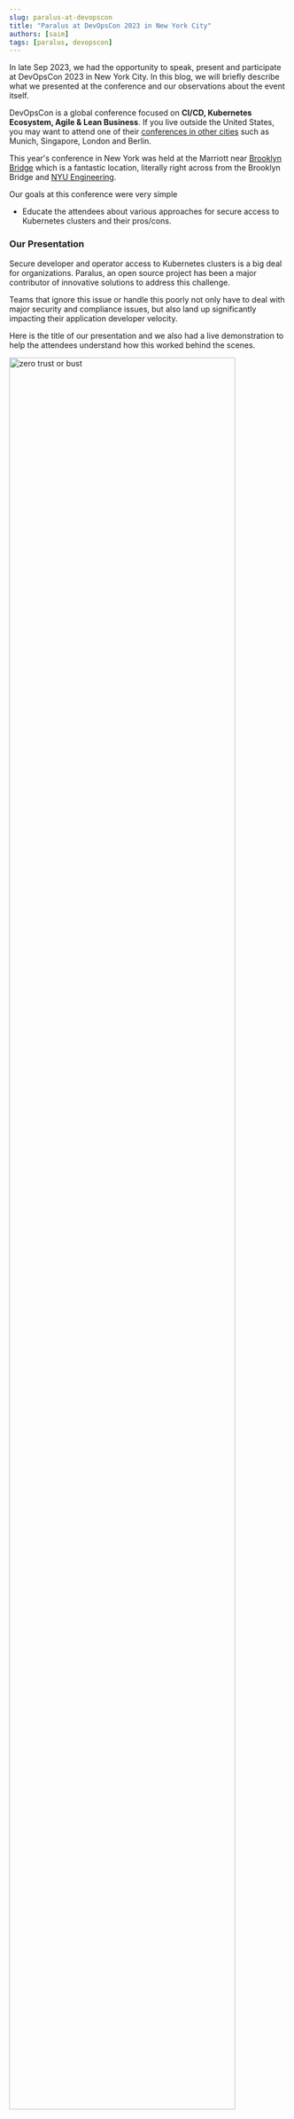 ```yaml
---
slug: paralus-at-devopscon
title: "Paralus at DevOpsCon 2023 in New York City"
authors: [saim]
tags: [paralus, devopscon]
---
```


In late Sep 2023, we had the opportunity to speak, present and participate at DevOpsCon 2023 in New York City. In this blog, we will briefly describe what we presented at the conference and our observations about the event itself.

DevOpsCon is a global conference focused on **CI/CD, Kubernetes Ecosystem, Agile & Lean Business**. If you live outside the United States, you may want to attend one of their [conferences in other cities](https://devopscon.io/?loc=all) such as Munich, Singapore, London and Berlin.

This year's conference in New York was held at the Marriott near [Brooklyn Bridge](https://en.wikipedia.org/wiki/Brooklyn_Bridge) which is a fantastic location, literally right across from the Brooklyn Bridge and [NYU Engineering](https://engineering.nyu.edu/).

Our goals at this conference were very simple
- Educate the attendees about various approaches for secure access to Kubernetes clusters and their pros/cons.

### Our Presentation

Secure developer and operator access to Kubernetes clusters is a big deal for organizations. Paralus, an open source project has been a major contributor of innovative solutions to address this challenge.

Teams that ignore this issue or handle this poorly not only have to deal with major security and compliance issues, but also land up significantly impacting their application developer velocity.

Here is the title of our presentation and we also had a live demonstration to help the attendees understand how this worked behind the scenes.

<img src="/img/blogs/paralus-at-devopscon-2023/zero-trust-or-bust-devopscon-2023.png" alt="zero trust or bust" height="90%" width="90%"/>  

### Learnings

We also had the opportunity to meet and speak with many of the attendees who were at the conference. Most of the attendees were from the greater NY metro area and some were from Boston and the DC area. There were three common themes that bubbled up constantly.

### Kubernetes - Part of a larger infrastructure

Most had Kubernetes resident applications leveraging managed services (e.g. RDS managed database etc.) in cloud providers. They said they were struggling with creation and ongoing management of these complex environments.

### Acute need for developer self-service

Developers seem to be struggling with **lack of self service** for test beds and other environments. This said this was impacting their development velocity.

### Generative AI

Everyone seems to be talking about it. But, they are also struggling to get started and seem to be unsure where to apply it first in their applications. Most were of the opinion that the first and logical use case would that of a **co-pilot**.

## Conclusion

Organizations looking for a standalone, open source alternative can use [Paralus](https://www.paralus.io/). This is a [CNCF project](https://www.cncf.io/projects/paralus/) sponsored and maintained by the [Rafay](https://docs.rafay.co/blog/2023/10/20/rafay-at-devopscon-2023-in-new-york-city/) Team.

The event organizers will provide a [live stream](https://devopscon.io/speaker/mohan-atreya/) of my presentation and live demo. This should be available to everyone very soon. 